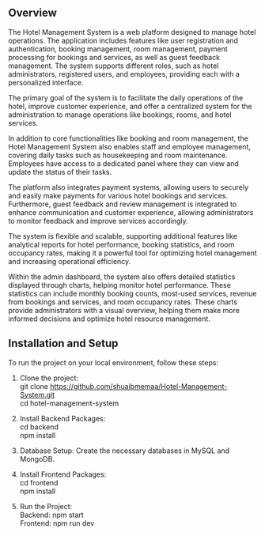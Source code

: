 ## Overview

The Hotel Management System is a web platform designed to manage hotel operations.
The application includes features like user registration and authentication, booking management, room management, payment processing for bookings and services, as well as guest feedback management.
The system supports different roles, such as hotel administrators, registered users, and employees, providing each with a personalized interface.

The primary goal of the system is to facilitate the daily operations of the hotel, improve customer experience, and offer a centralized system for the administration to manage operations like bookings, rooms, and hotel services.

In addition to core functionalities like booking and room management, the Hotel Management System also enables staff and employee management, covering daily tasks such as housekeeping and room maintenance.
Employees have access to a dedicated panel where they can view and update the status of their tasks.

The platform also integrates payment systems, allowing users to securely and easily make payments for various hotel bookings and services.
Furthermore, guest feedback and review management is integrated to enhance communication and customer experience, allowing administrators to monitor feedback and improve services accordingly.

The system is flexible and scalable, supporting additional features like analytical reports for hotel performance, booking statistics, and room occupancy rates, making it a powerful tool for optimizing hotel management and increasing operational efficiency.

Within the admin dashboard, the system also offers detailed statistics displayed through charts, helping monitor hotel performance.
These statistics can include monthly booking counts, most-used services, revenue from bookings and services, and room occupancy rates.
These charts provide administrators with a visual overview, helping them make more informed decisions and optimize hotel resource management.

## Installation and Setup
To run the project on your local environment, follow these steps:

1. Clone the project:<br />
git clone https://github.com/shuajbmemaa/Hotel-Management-System.git <br />
cd hotel-management-system

2. Install Backend Packages:<br />
cd backend <br />
npm install

3. Database Setup: Create the necessary databases in MySQL and MongoDB.

4. Install Frontend Packages:<br />
cd frontend <br />
npm install

5. Run the Project:<br/>
Backend: npm start <br />
Frontend: npm run dev

